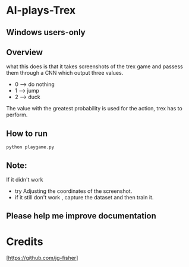 # AI-plays-Trex
## Windows users-only
## Overview
what this does is that it takes screenshots of the trex game and passess them through a CNN which output three values.
* 0 --> do nothing
* 1 --> jump
* 2 --> duck

The value with the greatest probability is used for the action, trex has to perform.
## How to run
`python playgame.py`
## Note:
If it didn't work
*  try Adjusting the coordinates of the screenshot.
*  if it still don't work , capture the dataset and then train it.

## Please help me improve documentation

# Credits
[https://github.com/jg-fisher]
